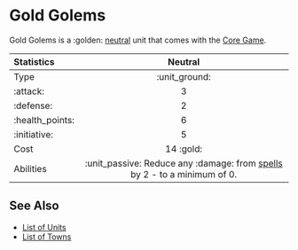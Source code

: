 # Gold Golems

Gold Golems is a :golden: [neutral](../towns/neutral.md) unit that comes with the [Core Game](../content.md).


| Statistics | Neutral |
| :--- | :---: |
| Type | :unit_ground: |
| :attack: | 3 |
| :defense: | 2 |
| :health_points: | 6 |
| :initiative: | 5 |
| Cost | 14 :gold: |
| Abilities | :unit_passive: Reduce any :damage: from [spells](../spells.md) by 2 - to a minimum of 0. |


## See Also

- [List of Units](../units.md)
- [List of Towns](../towns.md)
